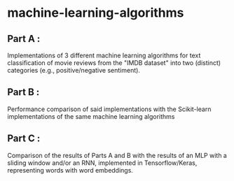 # machine-learning-algorithms

## Part A : 
Implementations of 3 different machine learning algorithms for text classification of movie reviews from the "IMDB dataset" into two (distinct) categories (e.g., positive/negative sentiment).

## Part B : 
Performance comparison of said implementations with the Scikit-learn implementations of the same machine learning algorithms

## Part C :
 Comparison of the results of Parts A and B with the results of an MLP with a sliding window and/or an RNN, implemented in Tensorflow/Keras, representing words with word embeddings.